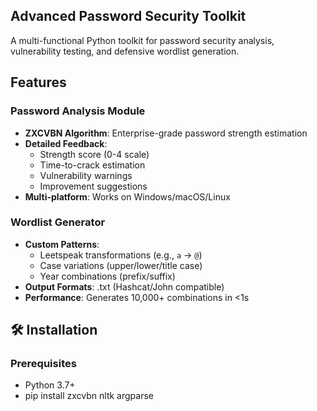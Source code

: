 ## Advanced Password Security Toolkit

A multi-functional Python toolkit for password security analysis, vulnerability testing, and defensive wordlist generation.

## Features

### Password Analysis Module
- **ZXCVBN Algorithm**: Enterprise-grade password strength estimation
- **Detailed Feedback**:
  - Strength score (0-4 scale)
  - Time-to-crack estimation
  - Vulnerability warnings
  - Improvement suggestions
- **Multi-platform**: Works on Windows/macOS/Linux

### Wordlist Generator
- **Custom Patterns**:
  - Leetspeak transformations (e.g., `a` → `@`)
  - Case variations (upper/lower/title case)
  - Year combinations (prefix/suffix)
- **Output Formats**: .txt (Hashcat/John compatible)
- **Performance**: Generates 10,000+ combinations in <1s

## 🛠 Installation

### Prerequisites
- Python 3.7+
- pip install zxcvbn nltk argparse

